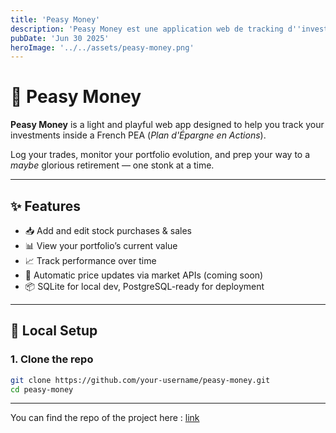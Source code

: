 ```yaml
---
title: 'Peasy Money'
description: 'Peasy Money est une application web de tracking d''investissement'
pubDate: 'Jun 30 2025'
heroImage: '../../assets/peasy-money.png'
---
```


# 🥜 Peasy Money

**Peasy Money** is a light and playful web app designed to help you track your investments inside a French PEA (*Plan d'Épargne en Actions*).

Log your trades, monitor your portfolio evolution, and prep your way to a *maybe* glorious retirement — one stonk at a time.

---

## ✨ Features

- 📥 Add and edit stock purchases & sales
- 📊 View your portfolio’s current value
- 📈 Track performance over time
- 🔎 Automatic price updates via market APIs (coming soon)
- 📦 SQLite for local dev, PostgreSQL-ready for deployment

---

## 🚀 Local Setup

### 1. Clone the repo

```bash
git clone https://github.com/your-username/peasy-money.git
cd peasy-money
```
---

You can find the repo of the project here : [link](https://github.com/Fmaxv60/peasy-money)
